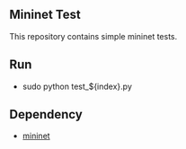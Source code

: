 ## Mininet Test

This repository contains simple mininet tests.

## Run
- sudo python test_${index}.py

## Dependency
- [mininet](http://mininet.org/)